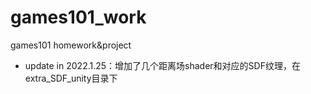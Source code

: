 # games101_work
games101 homework&amp;project

* update in 2022.1.25：增加了几个距离场shader和对应的SDF纹理，在extra_SDF_unity目录下
